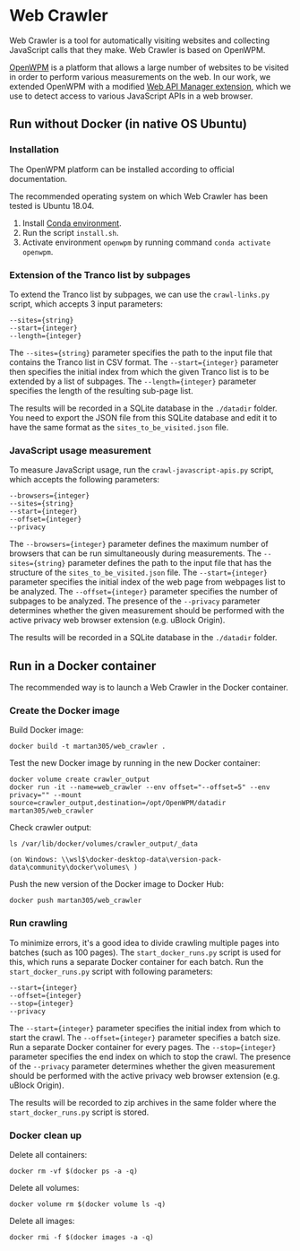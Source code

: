 # Web Crawler

Web Crawler is a tool for automatically visiting websites and collecting JavaScript calls that they make. Web Crawler is based on OpenWPM.

[OpenWPM](https://github.com/openwpm/OpenWPM) is a platform that allows a large number of websites to be visited in order to perform various measurements on the web.
In our work, we extended OpenWPM with a modified [Web API Manager extension](https://github.com/pes10k/web-api-manager), which we use to detect access to various JavaScript APIs in a web browser.



## Run without Docker (in native OS Ubuntu)

### Installation

The OpenWPM platform can be installed according to official documentation.

The recommended operating system on which Web Crawler has been tested is Ubuntu 18.04.

1) Install [Conda environment](https://docs.conda.io/en/latest/miniconda.html).
1) Run the script `install.sh`.
1) Activate environment `openwpm` by running command `conda activate openwpm`.

### Extension of the Tranco list by subpages
To extend the Tranco list by subpages, we can use the `crawl-links.py` script, which accepts 3 input parameters:

````
--sites={string}
--start={integer}
--length={integer}
````

The `--sites={string}` parameter specifies the path to the input file that contains the Tranco list in CSV format.
The `--start={integer}` parameter then specifies the initial index from which the given Tranco list is to be extended by a list of subpages.
The `--length={integer}` parameter specifies the length of the resulting sub-page list.

The results will be recorded in a SQLite database in the `./datadir` folder.
You need to export the JSON file from this SQLite database and edit it to have the same format as the `sites_to_be_visited.json` file.



### JavaScript usage measurement
To measure JavaScript usage, run the `crawl-javascript-apis.py` script, which accepts the following parameters:

```
--browsers={integer}
--sites={string}
--start={integer}
--offset={integer}
--privacy
```

The `--browsers={integer}` parameter defines the maximum number of browsers that can be run simultaneously during measurements.
The `--sites={string}` parameter defines the path to the input file that has the structure of the `sites_to_be_visited.json` file.
The `--start={integer}` parameter specifies the initial index of the web page from webpages list to be analyzed.
The `--offset={integer}` parameter specifies the number of subpages to be analyzed.
The presence of the `--privacy` parameter determines whether the given measurement should be performed with the active privacy web browser extension (e.g. uBlock Origin).

The results will be recorded in a SQLite database in the `./datadir` folder.

## Run in a Docker container

The recommended way is to launch a Web Crawler in the Docker container.

### Create the Docker image

Build Docker image:

```
docker build -t martan305/web_crawler .
```

Test the new Docker image by running in the new Docker container:

```
docker volume create crawler_output
docker run -it --name=web_crawler --env offset="--offset=5" --env privacy="" --mount source=crawler_output,destination=/opt/OpenWPM/datadir martan305/web_crawler
```

Check crawler output:

```
ls /var/lib/docker/volumes/crawler_output/_data

(on Windows: \\wsl$\docker-desktop-data\version-pack-data\community\docker\volumes\ )
```

Push the new version of the Docker image to Docker Hub:

```
docker push martan305/web_crawler
```

### Run crawling

To minimize errors, it's a good idea to divide crawling multiple pages into batches (such as 100 pages).
The `start_docker_runs.py` script is used for this, which runs a separate Docker container for each batch.
Run the `start_docker_runs.py` script with following parameters:

```
--start={integer}
--offset={integer}
--stop={integer}
--privacy
```

The `--start={integer}` parameter specifies the initial index from which to start the crawl.
The `--offset={integer}` parameter specifies a batch size. Run a separate Docker container for every <offset> pages.
The `--stop={integer}` parameter specifies the end index on which to stop the crawl.
The presence of the `--privacy` parameter determines whether the given measurement should be performed with the active privacy web browser extension (e.g. uBlock Origin).

The results will be recorded to zip archives in the same folder where the `start_docker_runs.py` script is stored.

### Docker clean up

Delete all containers:
```
docker rm -vf $(docker ps -a -q)
```

Delete all volumes:
```
docker volume rm $(docker volume ls -q)
```

Delete all images:
```
docker rmi -f $(docker images -a -q)
```
